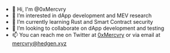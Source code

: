 - 👋 Hi, I'm @0xMercvry
- 👀 I’m interested in dApp development and MEV research
- 🌱 I’m currently learning Rust and Smart Contract security
- 💞️ I’m looking to collaborate on dApp development and testing
- 📫 You can reach me on Twitter at [0xMercvry](https://twitter.com/0xMercvry) or via email at [mercvry@hedgen.xyz](mailto:mercvry@hedgen.xyz)
